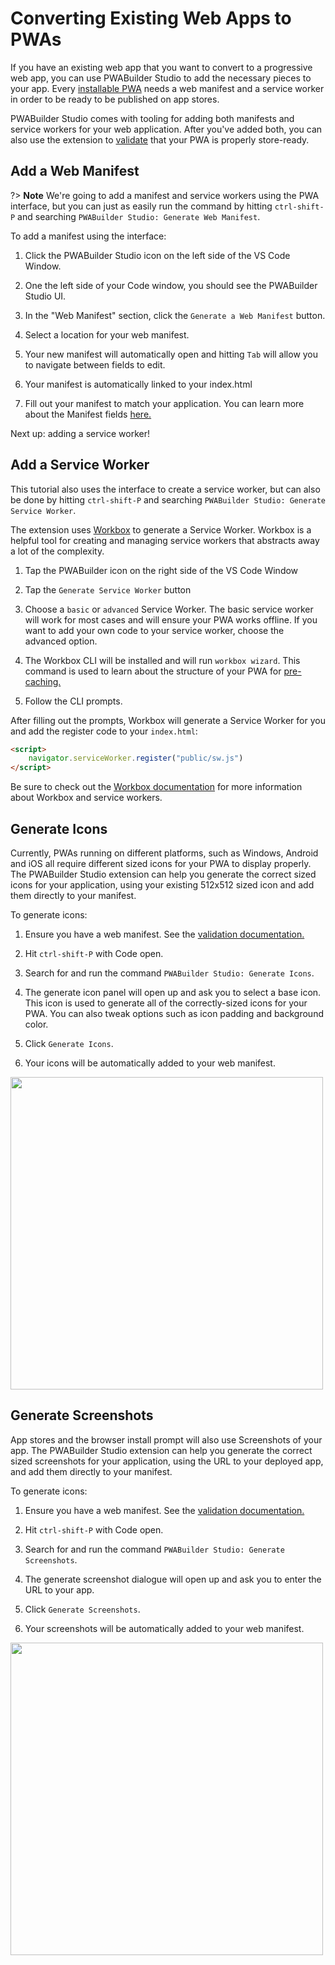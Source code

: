 # Converting Existing Web Apps to PWAs

If you have an existing web app that you want to convert to a progressive web app, you can use PWABuilder Studio to add the necessary pieces to your app.
Every [installable PWA](https://developer.mozilla.org/en-US/docs/Web/Progressive_web_apps/Installable_PWAs) needs a web manifest and a service worker in order to be ready to be published on app stores.

PWABuilder Studio comes with tooling for adding both manifests and service workers for your web application. After you've added both, you can also use the extension to [validate](/studio/package?id=validate-your-pwa) that your PWA is properly store-ready.


## Add a Web Manifest

?> **Note** We're going to add a manifest and service workers using the PWA interface, but you can just as easily run the command by hitting `ctrl-shift-P` and searching `PWABuilder Studio: Generate Web Manifest`.

To add a manifest using the interface:

1. Click the PWABuilder Studio icon on the left side of the VS Code Window.
   
2. One the left side of your Code window, you should see the PWABuilder Studio UI.
   
3. In the "Web Manifest" section, click the `Generate a Web Manifest` button.
   
4. Select a location for your web manifest. 

5. Your new manifest will automatically open and hitting `Tab` will allow you to navigate between fields to edit.

6. Your manifest is automatically linked to your index.html

7. Fill out your manifest to match your application. You can learn more about the Manifest fields [here.](https://developer.mozilla.org/en-US/docs/Web/Manifest)


Next up: adding a service worker! 


## Add a Service Worker
This tutorial also uses the interface to create a service worker, but can also be done by hitting `ctrl-shift-P` and searching `PWABuilder Studio: Generate Service Worker`.

The extension uses [Workbox](https://developers.google.com/web/tools/workbox/) to generate a Service Worker. Workbox is a helpful tool for creating and managing service workers that abstracts away a lot of the complexity.

1. Tap the PWABuilder icon on the right side of the VS Code Window

2. Tap the `Generate Service Worker` button

3. Choose a `basic` or `advanced` Service Worker.
The basic service worker will work for most cases and will ensure your PWA works offline. If you want to add your own code to your service worker, choose the advanced option.

4. The Workbox CLI will be installed and will run `workbox wizard`. This command is used to learn about the structure of your PWA for [pre-caching.](https://developers.google.com/web/tools/workbox/modules/workbox-precaching#what_is_precaching)

5. Follow the CLI prompts.


After filling out the prompts, Workbox will generate a Service Worker for you and add the register code to your `index.html`:

```html
<script>
    navigator.serviceWorker.register("public/sw.js")
</script>
```

Be sure to check out the [Workbox documentation](https://developers.google.com/web/tools/workbox/modules/workbox-cli#setup_and_configuration) for more information about Workbox and service workers.

## Generate Icons

Currently, PWAs running on different platforms, such as Windows, Android and iOS all require different sized icons for your PWA to display properly. The PWABuilder Studio extension can help you generate the correct sized icons for your application, using your existing 512x512 sized icon and add them directly to your manifest.

To generate icons:

1. Ensure you have a web manifest. See the [validation documentation.](/studio/package?id=validate-your-pwa)
   
2. Hit `ctrl-shift-P` with Code open.
   
3. Search for and run the command `PWABuilder Studio: Generate Icons`.
   
4. The generate icon panel will open up and ask you to select a base icon. This icon is used to generate all of the correctly-sized icons for your PWA. You can also tweak options such as icon padding and background color.
   
5. Click `Generate Icons`.
   
6. Your icons will be automatically added to your web manifest.

<div class="docs-image">
    <img src="/assets/studio/existing-app/generate-icons.png" width=500>
</div>

## Generate Screenshots

App stores and the browser install prompt will also use Screenshots of your app. The PWABuilder Studio extension can help you generate the correct sized screenshots for your application, using the URL to your deployed app, and add them directly to your manifest.

To generate icons:

1. Ensure you have a web manifest. See the [validation documentation.](/studio/package?id=validate-your-pwa)
   
2. Hit `ctrl-shift-P` with Code open.
   
3. Search for and run the command `PWABuilder Studio: Generate Screenshots`.
   
4. The generate screenshot dialogue will open up and ask you to enter the URL to your app.
   
5. Click `Generate Screenshots`.
   
6. Your screenshots will be automatically added to your web manifest.

<div class="docs-image">
    <img src="/assets/studio/existing-app/generate-screenshots.png" width=500>
</div>